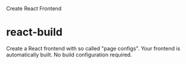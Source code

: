 Create React Frontend

# react-build

Create a React frontend with so called "page configs".
Your frontend is automatically built.
No build configuration required.
